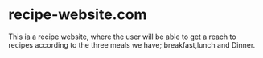 # recipe-website.com
This ia a recipe website, where the user will be able to get a reach to recipes according to the three meals we have; breakfast,lunch and Dinner.
